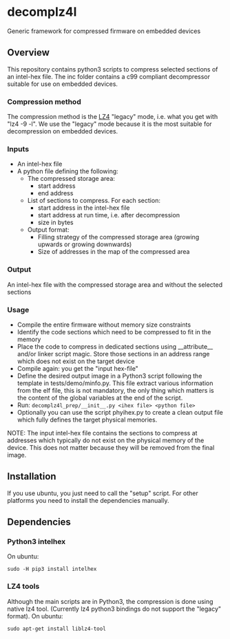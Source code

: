 
# decomplz4l
Generic framework for compressed firmware on embedded devices

## Overview
This repository contains python3 scripts to compress selected sections of an
intel-hex file. The inc folder contains a c99 compliant decompressor suitable
for use on embedded devices.

### Compression method
The compression method is the [LZ4](https://lz4.github.io/lz4/) "legacy" mode, i.e. what you get with "lz4 -9 -l".
We use the "legacy" mode because it is the most suitable for decompression on
embedded devices.

### Inputs

* An intel-hex file
* A python file defining the following:
    * The compressed storage area:
        * start address
        * end address
    * List of sections to compress. For each section:
        * start address in the intel-hex file
        * start address at run time, i.e. after decompression
        * size in bytes
    * Output format:
        * Filling strategy of the compressed storage area (growing upwards or growing downwards)
        * Size of addresses in the map of the compressed area

### Output
An intel-hex file with the compressed storage area and without the selected sections

### Usage
- Compile the entire firmware without memory size constraints
- Identify the code sections which need to be compressed to fit in the memory
- Place the code to compress in dedicated sections using \_\_attribute\_\_ and/or linker script magic. Store those sections in an address range which does not exist on the target device
- Compile again: you get the "input hex-file"
- Define the desired output image in a Python3 script following the template in tests/demo/minfo.py. This file extract various information from the elf file, this is not mandatory, the only thing which matters is the content of the global variables at the end of the script.   
- Run: `decomplz4l_prep/__init__.py <ihex file> <python file>`  
- Optionally you can use the script phyihex.py to create a clean output file which
fully defines the target physical memories.

NOTE: The input intel-hex file contains the sections to compress at addresses which typically do not exist on the physical memory of the device. This does not matter because they will be removed from the final image.


## Installation
If you use ubuntu, you just need to call the "setup" script. For other platforms
you need to install the dependencies manually.


## Dependencies

### Python3 intelhex
On ubuntu:

    sudo -H pip3 install intelhex

### LZ4 tools
Although the main scripts are in Python3, the compression is done using native
lz4 tool. (Currently lz4 python3 bindings do not support the "legacy" format).
On ubuntu:

    sudo apt-get install liblz4-tool

